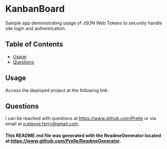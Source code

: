 # KanbanBoard

Sample app demonstrating usage of JSON Web Tokens to securely handle site login and authentication.

## Table of Contents

- [Usage](#usage)
- [Questions](#questions)

## Usage

Access the deployed project at the following link: 

## Questions

I can be reached with questions at https://www.github.com/Prelle or via email at p.elayne.terry@gmail.com.

#### This README.md file was generated with the ReadmeGenerator located at https://www.github.com/Prelle/ReadmeGenerator.